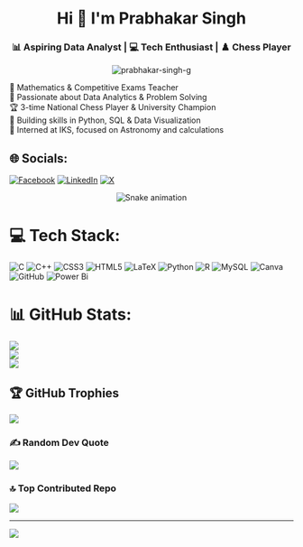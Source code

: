 <h1 align="center">Hi 👋 I'm Prabhakar Singh</h1>
<h3 align="center">📊 Aspiring Data Analyst | 💻 Tech Enthusiast | ♟️ Chess Player</h3>

<p align="center">
  <img src="https://komarev.com/ghpvc/?username=prabhakar-singh-g&label=Profile%20views&color=0e75b6&style=flat" alt="prabhakar-singh-g" />
</p>

🔭 Mathematics & Competitive Exams Teacher<br>🧠 Passionate about Data Analytics & Problem Solving<br>🏆 3-time National Chess Player & University Champion<br>🌱 Building skills in Python, SQL & Data Visualization<br>💼 Interned at IKS, focused on Astronomy and calculations


## 🌐 Socials:
[![Facebook](https://img.shields.io/badge/Facebook-%231877F2.svg?logo=Facebook&logoColor=white)](https://facebook.com/prbhakrsingh) [![LinkedIn](https://img.shields.io/badge/LinkedIn-%230077B5.svg?logo=linkedin&logoColor=white)](https://linkedin.com/in/prabhakar-singh-g) [![X](https://img.shields.io/badge/X-black.svg?logo=X&logoColor=white)](https://x.com/prbhakrsingh) 

<!-- Snake Game Repo View -->

<div align="center">
  <img src="https://profile-readme-generator.com/assets/snake.svg" alt="Snake animation" />
</div>

# 💻 Tech Stack:
![C](https://img.shields.io/badge/c-%2300599C.svg?style=for-the-badge&logo=c&logoColor=white) ![C++](https://img.shields.io/badge/c++-%2300599C.svg?style=for-the-badge&logo=c%2B%2B&logoColor=white) ![CSS3](https://img.shields.io/badge/css3-%231572B6.svg?style=for-the-badge&logo=css3&logoColor=white) ![HTML5](https://img.shields.io/badge/html5-%23E34F26.svg?style=for-the-badge&logo=html5&logoColor=white) ![LaTeX](https://img.shields.io/badge/latex-%23008080.svg?style=for-the-badge&logo=latex&logoColor=white) ![Python](https://img.shields.io/badge/python-3670A0?style=for-the-badge&logo=python&logoColor=ffdd54) ![R](https://img.shields.io/badge/r-%23276DC3.svg?style=for-the-badge&logo=r&logoColor=white) ![MySQL](https://img.shields.io/badge/mysql-4479A1.svg?style=for-the-badge&logo=mysql&logoColor=white) ![Canva](https://img.shields.io/badge/Canva-%2300C4CC.svg?style=for-the-badge&logo=Canva&logoColor=white) ![GitHub](https://img.shields.io/badge/github-%23121011.svg?style=for-the-badge&logo=github&logoColor=white) ![Power Bi](https://img.shields.io/badge/power_bi-F2C811?style=for-the-badge&logo=powerbi&logoColor=black)
# 📊 GitHub Stats:
![](https://github-readme-stats.vercel.app/api?username=prabhakar-singh-g&theme=dark&hide_border=false&include_all_commits=true&count_private=false)<br/>
![](https://nirzak-streak-stats.vercel.app/?user=prabhakar-singh-g&theme=dark&hide_border=false)<br/>
![](https://github-readme-stats.vercel.app/api/top-langs/?username=prabhakar-singh-g&theme=dark&hide_border=false&include_all_commits=true&count_private=false&layout=compact)

## 🏆 GitHub Trophies
![](https://github-profile-trophy.vercel.app/?username=prabhakar-singh-g&theme=radical&no-frame=false&no-bg=true&margin-w=4)

### ✍️ Random Dev Quote
![](https://quotes-github-readme.vercel.app/api?type=horizontal&theme=radical)

### 🔝 Top Contributed Repo
![](https://github-contributor-stats.vercel.app/api?username=prabhakar-singh-g&limit=5&theme=dark&combine_all_yearly_contributions=true)

---
[![](https://visitcount.itsvg.in/api?id=prabhakar-singh-g&icon=0&color=0)](https://visitcount.itsvg.in)

<!-- Proudly created with GPRM ( https://gprm.itsvg.in ) -->

